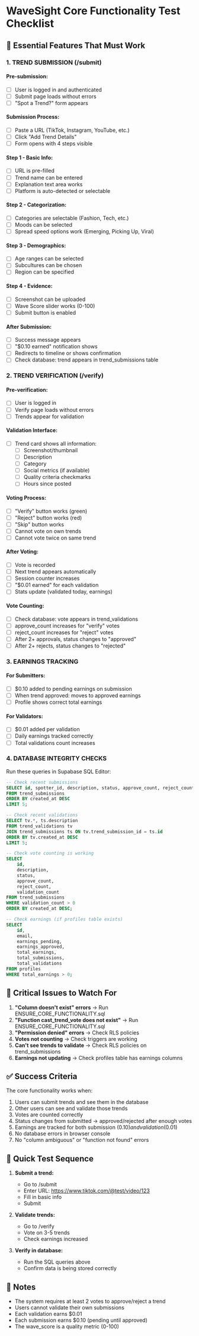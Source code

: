 # WaveSight Core Functionality Test Checklist

## 🎯 Essential Features That Must Work

### 1. TREND SUBMISSION (/submit)

#### Pre-submission:
- [ ] User is logged in and authenticated
- [ ] Submit page loads without errors
- [ ] "Spot a Trend?" form appears

#### Submission Process:
- [ ] Paste a URL (TikTok, Instagram, YouTube, etc.)
- [ ] Click "Add Trend Details"
- [ ] Form opens with 4 steps visible

#### Step 1 - Basic Info:
- [ ] URL is pre-filled
- [ ] Trend name can be entered
- [ ] Explanation text area works
- [ ] Platform is auto-detected or selectable

#### Step 2 - Categorization:
- [ ] Categories are selectable (Fashion, Tech, etc.)
- [ ] Moods can be selected
- [ ] Spread speed options work (Emerging, Picking Up, Viral)

#### Step 3 - Demographics:
- [ ] Age ranges can be selected
- [ ] Subcultures can be chosen
- [ ] Region can be specified

#### Step 4 - Evidence:
- [ ] Screenshot can be uploaded
- [ ] Wave Score slider works (0-100)
- [ ] Submit button is enabled

#### After Submission:
- [ ] Success message appears
- [ ] "$0.10 earned" notification shows
- [ ] Redirects to timeline or shows confirmation
- [ ] Check database: trend appears in trend_submissions table

### 2. TREND VERIFICATION (/verify)

#### Pre-verification:
- [ ] User is logged in
- [ ] Verify page loads without errors
- [ ] Trends appear for validation

#### Validation Interface:
- [ ] Trend card shows all information:
  - [ ] Screenshot/thumbnail
  - [ ] Description
  - [ ] Category
  - [ ] Social metrics (if available)
  - [ ] Quality criteria checkmarks
  - [ ] Hours since posted

#### Voting Process:
- [ ] "Verify" button works (green)
- [ ] "Reject" button works (red)
- [ ] "Skip" button works
- [ ] Cannot vote on own trends
- [ ] Cannot vote twice on same trend

#### After Voting:
- [ ] Vote is recorded
- [ ] Next trend appears automatically
- [ ] Session counter increases
- [ ] "$0.01 earned" for each validation
- [ ] Stats update (validated today, earnings)

#### Vote Counting:
- [ ] Check database: vote appears in trend_validations
- [ ] approve_count increases for "verify" votes
- [ ] reject_count increases for "reject" votes
- [ ] After 2+ approvals, status changes to "approved"
- [ ] After 2+ rejects, status changes to "rejected"

### 3. EARNINGS TRACKING

#### For Submitters:
- [ ] $0.10 added to pending earnings on submission
- [ ] When trend approved: moves to approved earnings
- [ ] Profile shows correct total earnings

#### For Validators:
- [ ] $0.01 added per validation
- [ ] Daily earnings tracked correctly
- [ ] Total validations count increases

### 4. DATABASE INTEGRITY CHECKS

Run these queries in Supabase SQL Editor:

```sql
-- Check recent submissions
SELECT id, spotter_id, description, status, approve_count, reject_count, created_at
FROM trend_submissions
ORDER BY created_at DESC
LIMIT 5;

-- Check recent validations
SELECT tv.*, ts.description
FROM trend_validations tv
JOIN trend_submissions ts ON tv.trend_submission_id = ts.id
ORDER BY tv.created_at DESC
LIMIT 5;

-- Check vote counting is working
SELECT 
    id,
    description,
    status,
    approve_count,
    reject_count,
    validation_count
FROM trend_submissions
WHERE validation_count > 0
ORDER BY created_at DESC;

-- Check earnings (if profiles table exists)
SELECT 
    id,
    email,
    earnings_pending,
    earnings_approved,
    total_earnings,
    total_submissions,
    total_validations
FROM profiles
WHERE total_earnings > 0;
```

## 🔴 Critical Issues to Watch For

1. **"Column doesn't exist" errors** → Run ENSURE_CORE_FUNCTIONALITY.sql
2. **"Function cast_trend_vote does not exist"** → Run ENSURE_CORE_FUNCTIONALITY.sql
3. **"Permission denied" errors** → Check RLS policies
4. **Votes not counting** → Check triggers are working
5. **Can't see trends to validate** → Check RLS policies on trend_submissions
6. **Earnings not updating** → Check profiles table has earnings columns

## ✅ Success Criteria

The core functionality works when:
1. Users can submit trends and see them in the database
2. Other users can see and validate those trends
3. Votes are counted correctly
4. Status changes from submitted → approved/rejected after enough votes
5. Earnings are tracked for both submission ($0.10) and validation ($0.01)
6. No database errors in browser console
7. No "column ambiguous" or "function not found" errors

## 🚀 Quick Test Sequence

1. **Submit a trend:**
   - Go to /submit
   - Enter URL: https://www.tiktok.com/@test/video/123
   - Fill in basic info
   - Submit

2. **Validate trends:**
   - Go to /verify
   - Vote on 3-5 trends
   - Check earnings increased

3. **Verify in database:**
   - Run the SQL queries above
   - Confirm data is being stored correctly

## 📝 Notes

- The system requires at least 2 votes to approve/reject a trend
- Users cannot validate their own submissions
- Each validation earns $0.01
- Each submission earns $0.10 (pending until approved)
- The wave_score is a quality metric (0-100)